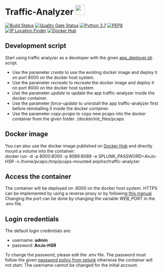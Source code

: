 # Traffic-Analyzer <img width="32" src="frontend/static/appIcon.png">
[![Build Status](https://img.shields.io/travis/anjo-hsr/Traffic-Analyzer/master.svg?logo=travis)](https://travis-ci.org/anjo-hsr/Traffic-Analyzer)
[![Quality Gate Status](https://sonarcloud.io/api/project_badges/measure?project=anjo-hsr_Traffic-Analyzer&metric=alert_status)](https://sonarcloud.io/dashboard?id=anjo-hsr_Traffic-Analyzer)
[![Python 3.7](https://img.shields.io/badge/python-3.7-yellow.svg?logo=python)](https://www.python.org/)
[![PEP8](https://img.shields.io/badge/code%20style-pep8-yellow.svg?logo=python)](https://www.python.org/dev/peps/pep-0008/)
[![IP Location Finder](https://img.shields.io/endpoint.svg?url=https%3A%2F%2Fraw.githubusercontent.com%2Fanjo-hsr%2FTraffic-Analyzer%2Fmaster%2FbadgeEndpoint%2Fkeycdn.json)](https://tools.keycdn.com/geo)
[![Docker Hub](https://img.shields.io/endpoint.svg?url=https%3A%2F%2Fraw.githubusercontent.com%2Fanjo-hsr%2FTraffic-Analyzer%2Fmaster%2FbadgeEndpoint%2Fdockerhub.json)](https://hub.docker.com/r/anjohsr/traffic-analyzer)

## Development script
Start using traffic analyzer as a developer with the given 
    [app_deployer.sh](https://github.com/anjo-hsr/Traffic-Analyzer/blob/master/app_deployer.sh) script.
- Use the parameter *create* to use the existing docker image and deploy it on port 8000 on the docker host system.
- Use the parameter *recreate* to recreate the docker image and deploy it on port 8000 on the docker host system.
- Use the parameter *update* to update the app traffic-analyzer inside the docker container.
- Use the parameter *force-update* to uninstall the app traffic-analyzer first before reinstalling it inside the docker
    container.
- Use the parameter *copy-pcaps* to copy new pcaps into the docker container from the given folder
    ./docker/init_files/pcaps

## Docker image
You can also use the docker image published on [Docker Hub](https://hub.docker.com/r/anjohsr/traffic-analyzer) and
    directly mount a volume into the container:  
docker run -d -p 8000:8000 -p 8089:8089 -e SPLUNK_PASSWORD=*AnJo-HSR* -v /home/pcaps:/tmp/pcaps-mounted
    anjohsr/traffic-analyzer
  
## Access the container
The container will be deployed on *:8000* on the docker host system.
HTTPS can be implemented by using a reverse proxy or by following
    [this manual](https://docs.splunk.com/Documentation/Splunk/latest/Security/TurnonbasicencryptionwithSplunkWeb)
Changing the port can be done by changing the variable *WEB_PORT* in the .env file.

## Login credentials
The default login credentials are:
- username: **admin**
- password: **AnJo-HSR**

To change the password, please edit the .env file. The password must follow the given
    [password policy from splunk](https://docs.splunk.com/Documentation/Splunk/latest/Security/Configurepasswordsinspecfile)
    otherwise the container will not start. The username cannot be changed for the initial account.
